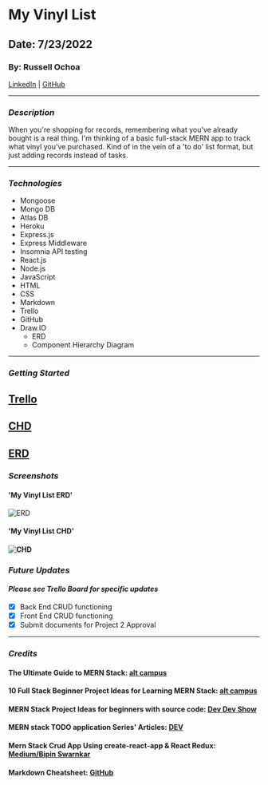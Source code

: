 # **My Vinyl List**

## **Date: 7/23/2022**

### **By: Russell Ochoa**

[LinkedIn](https://www.linkedin.com/in/russell-ochoa-7a2a9516/) | [GitHub](https://github.com/russellgochoa)

---

### **_*Description*_**

When you're shopping for records, remembering what you've already bought is a real thing. I'm thinking of a basic full-stack MERN app to track what vinyl you've purchased. Kind of in the vein of a 'to do' list format, but just adding records instead of tasks.

---

### **_*Technologies*_**

- Mongoose
- Mongo DB
- Atlas DB
- Heroku
- Express.js
- Express Middleware
- Insomnia API testing
- React.js
- Node.js
- JavaScript
- HTML
- CSS
- Markdown
- Trello
- GitHub
- Draw.IO
  - ERD
  - Component Hierarchy Diagram

---

### **_Getting Started_**

## [Trello](https://trello.com/b/Gxh4KQ4c/russell-ochoa-project-2)

## [CHD](https://drive.google.com/file/d/1HHjD1GJRtMLvW8xcWF49L9eoWBMrqhbf/view?usp=sharing)

## [ERD](https://app.diagrams.net/#G1pU96zWmYFllwikQyq090PurirL85MuKh)

### **_Screenshots_**

#### 'My Vinyl List ERD'

![ERD](https://i.imgur.com/6pOYcoV.png)

#### 'My Vinyl List CHD'

#### ![CHD](https://i.imgur.com/erkv90Y.png)

### **_Future Updates_**

#### **_Please see Trello Board for specific updates_**

- [x] Back End CRUD functioning
- [x] Front End CRUD functioning
- [x] Submit documents for Project 2 Approval

---

### **_Credits_**

#### **The Ultimate Guide to MERN Stack:** **[alt campus](https://altcampus.school/guides/the-ultimate-guide-to-MERN-stack)**

#### **10 Full Stack Beginner Project Ideas for Learning MERN Stack:** **[alt campus](https://altcampus.school/posts/10-full-stack-beginner-project-ideas-for-learning-MERN-stack)**

#### **MERN Stack Project Ideas for beginners with source code:** **[Dev Dev Show](https://devdevshow.com/mern-stack-project-ideas-for-beginners/)**

#### **MERN stack TODO application Series' Articles:** **[DEV](https://dev.to/mritunjaysaha/series/13701)**

#### **Mern Stack Crud App Using create-react-app & React Redux:** **[Medium/Bipin Swarnkar](https://medium.com/@vipinswarnkar1989/mern-stack-crud-app-using-create-react-app-react-redux-3299059db793)**

#### **Markdown Cheatsheet:** **[GitHub](https://github.com/)**
